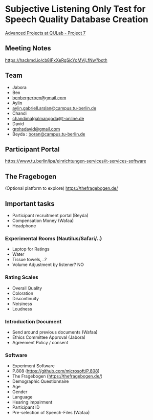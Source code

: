 # Subjective Listening Only Test for Speech Quality Database Creation

[Advanced Projects at QULab - Project 7](https://isis.tu-berlin.de/course/view.php?id=36233#section-9)

## Meeting Notes
https://hackmd.io/cb8IFxXeRgSicYoMVjLfNw?both

## Team
* Jabora
* Ben
* benbergerben@gmail.com
* Aylin
* aylin.gabriell.arslan@campus.tu-berlin.de
* Chandi
* chandimalgalmangoda@t-online.de
* David
* grohsdavid@gmail.com
* Beyda : boran@campus.tu-berlin.de


## Participant Portal
https://www.tu.berlin/ipa/einrichtungen-services/it-services-software


## The Fragebogen 
(Optional platform to explore)
https://thefragebogen.de/ 


## Important tasks
- Participant recruitment portal (Beyda)
- Compensation Money (Wafaa)
- Headphone
### Experimental Rooms (Nautilus/Safari/..)
- Laptop for Ratings
- Water
- Tissue towels, ..?
- Volume Adjustment by listener? NO
### Rating Scales
- Overall Quality
- Coloration
- Discontinuity
- Noisiness
- Loudness
### Introduction Document
- Send around previous documents (Wafaa)
- Ethics Committee Approval (Jabora)
- Agreement Policy / consent
### Software
- Experiment Software
- P.808 (https://github.com/microsoft/P.808)
- The Fragebogen (https://thefragebogen.de/)
- Demographic Questionnaire
- Age
- Gender
- Language
- Hearing impairment
- Participant ID
- Pre-selection of Speech-Files (Wafaa)
